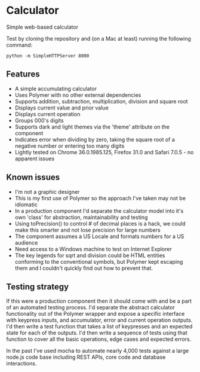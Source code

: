 Calculator
==========

Simple web-based calculator

Test by cloning the repository and (on a Mac at least) running the following command:

    python -m SimpleHTTPServer 8000

Features
--------

- A simple accumulating calculator
- Uses Polymer with no other external dependencies
- Supports addition, subtraction, multiplication, division and square root
- Displays current value and prior value
- Displays current operation
- Groups 000's digits
- Supports dark and light themes via the 'theme' attribute on the component
- Indicates error when dividing by zero, taking the square root of a negative number or entering too many digits
- Lightly tested on Chrome 36.0.1985.125, Firefox 31.0 and Safari 7.0.5 - no apparent issues

Known issues
------------

- I'm not a graphic designer
- This is my first use of Polymer so the approach I've taken may not be idiomatic
- In a production component I'd separate the calculator model into it's own 'class' for abstraction, maintainability and testing
- Using toPrecision() to control # of decimal places is a hack, we could make this smarter and not lose precision for large numbers
- The component assumes a US Locale and formats numbers for a US audience
- Need access to a Windows machine to test on Internet Explorer
- The key legends for sqrt and division could be HTML entities conforming to the conventional symbols, but Polymer kept escaping them and I couldn't quickly find out how to prevent that.

Testing strategy
----------------

If this were a production component then it should come with and be a part of an automated testing process.
I'd separate the abstract calculator functionality out of the Polymer wrapper and expose a specific interface
with keypress inputs, and accumulator, error and current operation outputs. I'd then write a test function
that takes a list of keypresses and an expected state for each of the outputs. I'd then write a sequence of tests
using that function to cover all the basic operations, edge cases and expected errors.

In the past I've used mocha to automate nearly 4,000 tests against a large node.js code base including REST APIs,
core code and database interactions.
